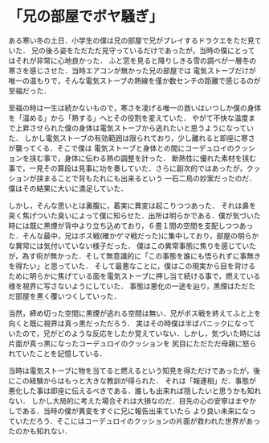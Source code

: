 
# 「兄の部屋でボヤ騒ぎ」
ある寒い冬の土日．小学生の僕は兄の部屋で兄がプレイするドラクエをただ見ていた．
兄の後ろ姿をただただ見守っているだけであったが，当時の僕にとってはそれが非常に心地良かった．
ふと窓を見ると降りしきる雪の調べが一層冬の寒さを感じさせた．当時エアコンが無かった兄の部屋では
電気ストーブだけが唯一の温もりで，そんな電気ストーブの熱線を僅か数センチの距離で感じるのが至福だった．

至福の時は一生は続かないもので，寒さを凌げる唯一の救いはいつしか僕の身体を「温める」から「熱する」へとその役割を変えていた．
やがて不快な温度まで上昇させられた僕の身体は電気ストーブから逃れたいと思うようになっていた．
しかし電気ストーブの有効範囲は限られており，少し離れると即座に寒さが襲ってくる．そこで僕は
電気ストーブと身体との間にコーデュロイのクッションを挟む事で，身体に伝わる熱の調整を計った．
断熱性に優れた素材を挟む事で，一見その算段は見事に功を奏していた．さらに副次的ではあったが，クッションが挟まることで背もたれにも出来るという
一石二鳥の妙案だったのだ．僕はその結果に大いに満足していた．

しかし，そんな思いとは裏腹に，着実に異変は起こりつつあった．
それは鼻を突く焦げついた臭いによって僕に知らせた．出所は明らかである．僕が気づいた時には既に黒煙が背中より立ち込めており，６畳１間の空間を支配しつつあった．そんな最中，兄はボス戦(確かゲマ戦だった)に集中しており，部屋の明らかな異常には気付いていない様子だった．
僕はこの異常事態に焦りを感じていたが，為す術が無かった．そして無意識的に「この事態を誰にも悟られずに事無きを得たい」と思っていた．
そして最悪なことに，僕はこの現実から目を背けるために明らかに焦げている面を電気ストーブに押し当て続ける事で，燃えている様を視界に写さないようにしていた．
事態は悪化の一途を辿り，黒煙はただただ部屋を黒く覆いつくしていった．

当然，締め切った空間に黒煙が逃れる空間は無い．兄がボス戦を終えてふと上を向くと既に視界は真っ黒だっただろう．
実はその時僕は半ばパニックになっていたので，兄がどのような反応をしたか覚えていない．しかし，気づいた時には片面が真っ黒になったコーデュロイのクッションを
尻目にただただ母親に怒られていたことを記憶している．

当時は電気ストーブに物を当てると燃えるという知見を得ただけであったが，後にこの経験からはもっと大きな教訓が得られた．
それは「報連相」だ．事態が悪化した事は即座に伝えるべきである．誰しも出来れば隠したいと思うかも知れない．
しかし大局的に考えた場合それは大損なのだ．目先の心の安寧はまやかしである．当時の僕が異変をすぐに兄に報告出来ていたら
より良い未来になっていただろう．そこにはコーデュロイのクッションの片面が救われた世界があったのかも知れない．
